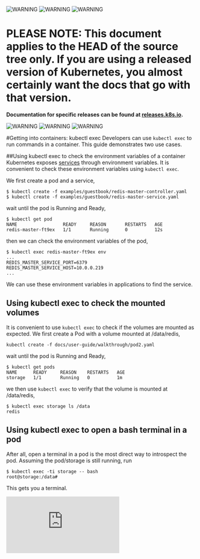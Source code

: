 <!-- BEGIN MUNGE: UNVERSIONED_WARNING -->

<!-- BEGIN STRIP_FOR_RELEASE -->

![WARNING](http://kubernetes.io/img/warning.png)
![WARNING](http://kubernetes.io/img/warning.png)
![WARNING](http://kubernetes.io/img/warning.png)

<h1>PLEASE NOTE: This document applies to the HEAD of the source
tree only. If you are using a released version of Kubernetes, you almost
certainly want the docs that go with that version.</h1>

<strong>Documentation for specific releases can be found at
[releases.k8s.io](http://releases.k8s.io).</strong>

![WARNING](http://kubernetes.io/img/warning.png)
![WARNING](http://kubernetes.io/img/warning.png)
![WARNING](http://kubernetes.io/img/warning.png)

<!-- END STRIP_FOR_RELEASE -->

<!-- END MUNGE: UNVERSIONED_WARNING -->
﻿#Getting into containers: kubectl exec
Developers can use `kubectl exec` to run commands in a container. This guide demonstrates two use cases.

##Using kubectl exec to check the environment variables of a container
Kubernetes exposes [services](services.md#environment-variables) through environment variables. It is convenient to check these environment variables using `kubectl exec`.


We first create a pod and a service,
```
$ kubectl create -f examples/guestbook/redis-master-controller.yaml
$ kubectl create -f examples/guestbook/redis-master-service.yaml
```
wait until the pod is Running and Ready,
```
$ kubectl get pod
NAME                 READY     REASON       RESTARTS   AGE
redis-master-ft9ex   1/1       Running      0          12s
```
then we can check the environment variables of the pod, 
```
$ kubectl exec redis-master-ft9ex env
...
REDIS_MASTER_SERVICE_PORT=6379
REDIS_MASTER_SERVICE_HOST=10.0.0.219
...
```
We can use these environment variables in applications to find the service.


## Using kubectl exec to check the mounted volumes
It is convenient to use `kubectl exec` to check if the volumes are mounted as expected.
We first create a Pod with a volume mounted at /data/redis,
```
kubectl create -f docs/user-guide/walkthrough/pod2.yaml
```
wait until the pod is Running and Ready,
```
$ kubectl get pods
NAME      READY     REASON    RESTARTS   AGE
storage   1/1       Running   0          1m
```
we then use `kubectl exec` to verify that the volume is mounted at /data/redis,
```
$ kubectl exec storage ls /data
redis
```

## Using kubectl exec to open a bash terminal in a pod
After all, open a terminal in a pod is the most direct way to introspect the pod. Assuming the pod/storage is still running, run
```
$ kubectl exec -ti storage -- bash
root@storage:/data#
```
This gets you a terminal.


<!-- BEGIN MUNGE: GENERATED_ANALYTICS -->
[![Analytics](https://kubernetes-site.appspot.com/UA-36037335-10/GitHub/docs/user-guide/getting-into-containers.md?pixel)]()
<!-- END MUNGE: GENERATED_ANALYTICS -->
